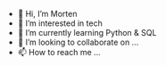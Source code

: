 - 👋 Hi, I’m Morten
- 👀 I’m interested in tech
- 🌱 I’m currently learning Python & SQL
- 💞️ I’m looking to collaborate on ...
- 📫 How to reach me ...

<!---
mhj91/mhj91 is a ✨ special ✨ repository because its `README.md` (this file) appears on your GitHub profile.
You can click the Preview link to take a look at your changes.
--->
